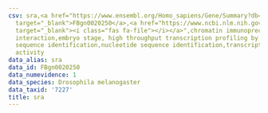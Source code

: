 ```yaml
---
csv: sra,<a href="https://www.ensembl.org/Homo_sapiens/Gene/Summary?db=core;g=FBgn0020250"
  target="_blank">FBgn0020250</a>,<a href="https://www.ncbi.nlm.nih.gov/pubmed/15998452"
  target="_blank"><i class="fas fa-file"></i></a>",chromatin immunoprecipitation assay,direct
  interaction,embryo stage, high throughput transcription profiling by microarray,nucleotide
  sequence identification,nucleotide sequence identification,transcriptional regulation,up-regulates
  activity
data_alias: sra
data_id: FBgn0020250
data_numevidence: 1
data_species: Drosophila melanogaster
data_taxid: '7227'
title: sra
---
```

